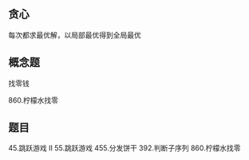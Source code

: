 ## 贪心

每次都求最优解，以局部最优得到全局最优

## 概念题

找零钱

860.柠檬水找零

## 题目

45.跳跃游戏 II
55.跳跃游戏
455.分发饼干
392.判断子序列
860.柠檬水找零
